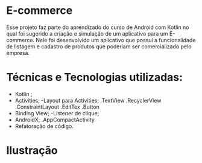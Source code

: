 # E-commerce
Esse projeto faz parte do aprendizado do curso de Android com Kotlin no qual foi sugerido a criação e simulação de um aplicativo para um E-commerce.
Nele foi desenvolvido um aplicativo que possui a funcionalidade de listagem e cadastro de produtos que poderiam ser comercializado pelo empresa.

# Técnicas e Tecnologias utilizadas:
- Kotlin ;
- Activities;
-Layout para Activities;
  .TextView
  .RecyclerView
  .ConstraintLayout
  .EditTex
  .Button
- Binding View;
-Listener de clique;
- AndroidX;
  .AppCompactActivity
- Refatoração de código.

# Ilustração
